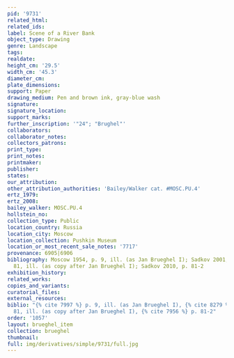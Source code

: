 ```yaml
---
pid: '9731'
related_html: 
related_ids: 
label: Scene of a River Bank
object_type: Drawing
genre: Landscape
tags: 
realdate: 
height_cm: '29.5'
width_cm: '45.3'
diameter_cm: 
plate_dimensions: 
support: Paper
drawing_medium: Pen and brown ink, gray-blue wash
signature: 
signature_location: 
support_marks: 
further_inscription: '"24"; "Brughel"'
collaborators: 
collaborator_notes: 
collectors_patrons: 
print_type: 
print_notes: 
printmaker: 
publisher: 
states: 
our_attribution: 
other_attribution_authorities: 'Bailey/Walker cat. #MOSC.PU.4'
ertz_1979: 
ertz_2008: 
bailey_walker: MOSC.PU.4
hollstein_no: 
collection_type: Public
location_country: Russia
location_city: Moscow
location_collection: Pushkin Museum
location_or_most_recent_sale_notes: '7717'
provenance: 6905|6906
bibliography: Moscow 1954, p. 9, ill. (as Jan Brueghel I); Sadkov 2001, p. 75, nr.
  81, ill. (as copy after Jan Brueghel I); Sadkov 2010, p. 81-2
exhibition_history: 
related_works: 
copies_and_variants: 
curatorial_files: 
external_resources: 
biblio: "{% cite 7997 %} p. 9, ill. (as Jan Brueghel I), {% cite 8279 %} p. 75, nr.
  81, ill. (as copy after Jan Brueghel I), {% cite 7956 %} p. 81-2"
order: '1057'
layout: brueghel_item
collection: brueghel
thumbnail: 
full: img/derivatives/simple/9731/full.jpg
---
```

